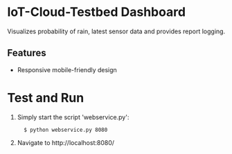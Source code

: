 # IoT-Cloud-Testbed Dashboard
Visualizes probability of rain, latest sensor data and provides report logging. 

## Features
- Responsive mobile-friendly design


# Test and Run
1) Simply start the script 'webservice.py':

         $ python webservice.py 8080

2) Navigate to http://localhost:8080/
